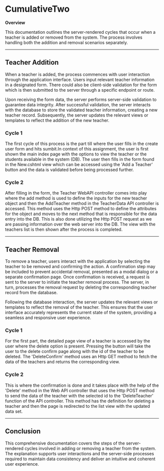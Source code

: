 # CumulativeTwo

**Overview**

This documentation outlines the server-rendered cycles that occur when a teacher is added or removed from the system. The process involves handling both the addition and removal scenarios separately.

---

## Teacher Addition

When a teacher is added, the process commences with user interaction through the application interface. Users input relevant teacher information in a designated form. There could also be client-side validation for the form which is then submitted to the server through a specific endpoint or route. 

Upon receiving the form data, the server performs server-side validation to guarantee data integrity. After successful validation, the server interacts with the database to store the validated teacher information, creating a new teacher record. Subsequently, the server updates the relevant views or templates to reflect the addition of the new teacher.

### Cycle 1

The first cycle of this process is the part till where the user fills in the create user form and hits sumbit.In context of this assignment, the user is first shown the main index page with the options to view the teacher or the students available in the system (DB). The user then fills in the form found in the New.cshtml view which can be accessed using the 'Add a Teacher' button and the data is validated before being processed further. 

### Cycle 2

After filling in the form, the Teacher WebAPI controller comes into play where the add method is used to define the inputs for the new teacher object and then the AddTeacher method in the TeacherData API controller is accessed. This method uses the Http POST method to define the attributes for the object and moves to the next method that is responsible for the data entry into the DB. This is also done utilizing the Http POST request as we are passing information over the web server into the DB. The view with the teachers list is then shown after the process is completed.



---

## Teacher Removal

To remove a teacher, users interact with the application by selecting the teacher to be removed and confirming the action. A confirmation step may be included to prevent accidental removal, presented as a modal dialog or a separate confirmation page. Once confirmation is received, a request is sent to the server to initiate the teacher removal process. The server, in turn, processes the removal request by deleting the corresponding teacher record from the database.

Following the database interaction, the server updates the relevant views or templates to reflect the removal of the teacher. This ensures that the user interface accurately represents the current state of the system, providing a seamless and responsive user experience.

### Cycle 1

For the first part, the detailed page view of a teacher is accessed by the user where the delete option is present. Pressing the button will take the user to the delete confirm page along with the id of the teacher to be deleted. The 'DeleteConfirm' method uses an Http GET method to fetch the data of the teachers and returns the corresponding view.

### Cycle 2

This is where the confirmation is done and it takes place with the help of the 'Delete' method in the Web API controller that uses the Http POST method to send the data of the teacher with the selected id to the 'DeleteTeacher' function of the API controller. This method has the definition for deleting a teacher and then the page is redirected to the list view with the updated data set. 

---

## Conclusion

This comprehensive documentation covers the steps of the server-rendered cycles involved in adding or removing a teacher from the system. The explanation supports user interactions and the server-side processes required to maintain data consistency and deliver an intuitive and coherent user experience.
